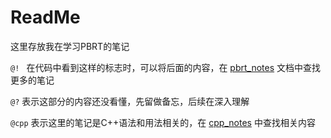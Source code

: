 # ReadMe

这里存放我在学习PBRT的笔记

`@! ` 在代码中看到这样的标志时，可以将后面的内容，在 [pbrt_notes](pbrt_notes.md) 文档中查找更多的笔记

`@?` 表示这部分的内容还没看懂，先留做备忘，后续在深入理解

`@cpp` 表示这里的笔记是C++语法和用法相关的，在 [cpp_notes](cpp_notes.md) 中查找相关内容


